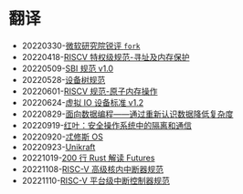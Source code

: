 ﻿# 翻译

- 20220330-[微软研究院锐评 `fork`](/translation/20220330-get-fork-out-of-my-os.md)
- 20220418-[RISCV 特权级规范-寻址及内存保护](/translation/20220418-riscv-priv-addressing-and-memory-protection/doc.md)
- 20220509-[SBI 规范 v1.0](/translation/20220509-riscv-sbi-v1/toc.md)
- 20220528-[设备树规范](/translation/20220528-devicetree/toc.md)
- 20220601-[RISCV 规范-原子内存操作](/translation/20220601-amo.md)
- 20220624-[虚拟 IO 设备标准 v1.2](/translation/20220624-virtio/toc.md)
- 20220829-[面向数据编程——通过重新认识数据降低复杂度](/translation/20220829-dop/toc.md)
- 20220919-[红叶：安全操作系统中的隔离和通信](/translation/20220919-red-leaf.md)
- 20220920-[忒修斯 OS](/translation/20220920-theseus/toc.md)
- 20220923-[Unikraft](/translation/20220923-unikraft.md)
- 20221019-[200 行 Rust 解读 Futures](/translation/20221019-futures-in-200-lines/introduction.md)
- 20221108-[RISC-V 高级核内中断器规范](/translation/20221108-aclint.md)
- 20221110-[RISC-V 平台级中断控制器规范](/translation/20221110-plic/doc.md)
